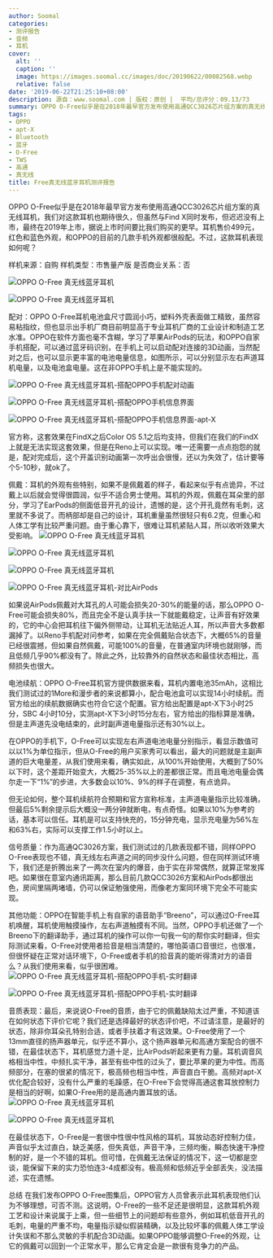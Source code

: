 ```yaml
---
author: Soomal
categories:
- 测评报告
- 音频
- 耳机
cover:
  alt: ''
  caption: ''
  image: https://images.soomal.cc/images/doc/20190622/00082568.webp
  relative: false
date: '2019-06-22T21:25:10+08:00'
description: 源自：www.soomal.com | 版权：原创 |  平均/总评分：09.13/73
summary: OPPO O-Free似乎是在2018年最早官方发布使用高通QCC3026芯片组方案的真无线耳机，我们对这款耳机也期待很久。耳机售价499元，红色和蓝色外观，和OPPO的目前的几款手机外观都很般配。
tags:
- OPPO
- apt-X
- Bluetooth
- 蓝牙
- O-Free
- TWS
- 高通
- 真无线
title: Free真无线蓝牙耳机测评报告
---
```


OPPO O-Free似乎是在2018年最早官方发布使用高通QCC3026芯片组方案的真无线耳机，我们对这款耳机也期待很久，但虽然与Find X同时发布，但迟迟没有上市，最终在2019年上市，据说上市时间要比我们购买的更早。耳机售价499元，红色和蓝色外观，和OPPO的目前的几款手机外观都很般配。不过，这款耳机表现如何呢？



样机来源：自购
样机类型：市售量产版
是否商业关系：否



![OPPO O-Free 真无线蓝牙耳机](https://images.soomal.cc/images/doc/20190520/00081869_01.webp)



![OPPO O-Free 真无线蓝牙耳机](https://images.soomal.cc/images/doc/20190520/00081870_01.webp)



配对：OPPO O-Free耳机电池盒尺寸圆润小巧，塑料外壳表面做工精致，虽然容易粘指纹，但也显示出手机厂商目前明显高于专业耳机厂商的工业设计和制造工艺水准。OPPO在软件方面也毫不含糊，学习了苹果AirPods的玩法，和OPPO自家手机搭配，可以通过蓝牙码识别，在手机上可以启动配对连接的3D动画，当然配对之后，也可以显示更丰富的电池电量信息，如图所示，可以分别显示左右声道耳机电量，以及电池盒电量。这在非OPPO手机上是不能实现的。



![OPPO O-Free 真无线蓝牙耳机-搭配OPPO手机配对动画](https://images.soomal.cc/images/doc/20190622/00082563_01.webp)



![OPPO O-Free 真无线蓝牙耳机-搭配OPPO手机信息界面](https://images.soomal.cc/images/doc/20190622/00082564_01.webp)



![OPPO O-Free 真无线蓝牙耳机-搭配OPPO手机信息界面-apt-X](https://images.soomal.cc/images/doc/20190622/00082565_01.webp)



官方称，这套效果在FindX之后Color OS 5.1之后均支持，但我们在我们的FindX上就是无法实现这套效果，但是在Reno上可以实现。唯一还需要一点点抱怨的就是，配对完成后，这个开盖识别动画第一次呼出会很慢，还以为失效了，估计要等个5-10秒，就ok了。

佩戴：耳机的外观有些特别，如果不是佩戴着的样子，看起来似乎有点诡异，不过戴上以后就会觉得很圆润，似乎不适合男士使用。耳机的外观，佩戴在耳朵里的部分，学习了EarPods的侧面低音开孔的设计，遗憾的是，这个开孔竟然有毛刺，这里就不多说了。而柄部却是自己的设计，耳机重量虽然很轻只有6.2克，但重心和人体工学有比较严重问题。由于重心靠下，很难让耳机紧贴人耳，所以收听效果大受影响。
![OPPO O-Free 真无线蓝牙耳机](https://images.soomal.cc/images/doc/20190520/00081874_01.webp)




![OPPO O-Free 真无线蓝牙耳机](https://images.soomal.cc/images/doc/20190520/00081875_01.webp)




![OPPO O-Free 真无线蓝牙耳机](https://images.soomal.cc/images/doc/20190520/00081867_01.webp)




![OPPO O-Free 真无线蓝牙耳机-对比AirPods](https://images.soomal.cc/images/doc/20190520/00081882_01.webp)




如果说AirPods佩戴对大耳孔的人可能会损失20-30%的能量的话，那么OPPO O-Free可能会损失80%，而且完全不是认真手扶一下就能戴稳定，让声音有好效果的，它的中心会把耳机往下偏外侧带动，让耳机无法贴近人耳，所以声音大多数都漏掉了。以Reno手机配对问参考，如果在完全佩戴贴合状态下，大概65%的音量已经很震撼，但如果自然佩戴，可能100%的音量，在普通室内环境也就刚够，而且低频几乎90%都没有了。除此之外，比较靠外的自然状态和最佳状态相比，高频损失也很大。

电池续航：OPPO O-Free耳机官方提供数据来看，耳机内置电池35mAh，这相比我们测试过的1More和漫步者的来说都算小，配合电池盒可以实现14小时续航。而官方给出的续航数据确实也符合它这个配置。官方给出配置是apt-X下3小时25分，SBC 4小时10分，实测apt-X下3小时15分左右，官方给出的指标算是准确，但是主声道先没电结束的，此时副声道电量指示还有30%以上。

在OPPO的手机下，O-Free可以实现左右声道电池电量分别指示，看显示数值可以以1%为单位指示，但从O-Free的用户买家秀可以看出，最大的问题就是主副声道的巨大电量差，从我们使用来看，确实如此，从100%开始使用，大概到了50%以下时，这个差距开始变大，大概25-35%以上的差都很正常。而且电池电量会偶尔走一下“1%”的步进，大多数会以10%、9%的样子在调整，有点诡异。

但无论如何，整个耳机续航符合预期和官方宣称标准，主声道电量指示比较准确，但最后5%剩余提示后大概没一两分钟就断电，有点奇怪。如果以10%为参考的话，基本可以信任。耳机是可以支持快充的，15分钟充电，显示充电量为56%左和63%右，实际可以支撑工作1.5小时以上。

信号质量：作为高通QC3026方案，我们测试过的几款表现都不错，同样OPPO O-Free表现也不错，真无线左右声道之间的同步没什么问题，但在同样测试环境下，我们还是折腾出来了一两次在室内的爆音，由于实在非常偶然，就算正常发挥吧。如果很在意室内通讯距离，那么目前几款QCC3026方案和AirPods都很出色，房间里隔两堵墙，仍可以保证勉强使用，而像老方案同环境下完全不可能实现。

其他功能：OPPO在智能手机上有自家的语音助手“Breeno”，可以通过O-Free耳机唤醒，耳机使用触摸操作，左右声道触摸有不同。当然，OPPO手机还做了一个Breeno下的翻译助手，通过耳机的操作可以你一句我一句的帮你实时翻译，但实际测试来看，O-Free对使用者拾音是相当清楚的，哪怕英语口音很烂，也很准，但很怀疑在正常对话环境下，O-Free或者手机的拾音真的能听得清对方的语音么？从我们使用来看，似乎很困难。
![OPPO O-Free 真无线蓝牙耳机-搭配OPPO手机-实时翻译](https://images.soomal.cc/images/doc/20190622/00082566_01.webp)




![OPPO O-Free 真无线蓝牙耳机-搭配OPPO手机-实时翻译](https://images.soomal.cc/images/doc/20190622/00082567_01.webp)




音质表现：最后，来说说O-Free的音质，由于它的佩戴缺陷太过严重，不知道该在如何状态下评价它呢？我们还是选择最好的状态评价吧，不过请注意，是最好的状态，除非你耳朵孔特别合适，或者手扶着才有这效果。O-Free使用了一个13mm直径的扬声器单元，似乎还不算小，这个扬声器单元和高通方案配合的很不错，在最佳状态下，耳机感觉力道十足，比AirPods听起来更有力量。耳机调音风格相当中性，中频扎实干净，甚至有些中性的过头了，要比苹果的更为中性。而高频部分，在塞的很紧的情况下，极高频也相当中性，声音直白干脆。高频对apt-X优化配合较好，没有什么严重的毛躁感，在O-Free下会觉得高通这套耳放控制力是相当的好啊，如果O-Free用的是高通内置耳放的话。
![OPPO O-Free 真无线蓝牙耳机](https://images.soomal.cc/images/doc/20190520/00081879_01.webp)




![OPPO O-Free 真无线蓝牙耳机](https://images.soomal.cc/images/doc/20190520/00081878_01.webp)




在最佳状态下，O-Free是一套很中性很中性风格的耳机，耳放动态好控制力佳，声音似乎太过直白，缺乏美感，但失真低，声音干净，三频均衡，瞬态快速干净控制的好，是一个不错的耳机。但可惜，在佩戴无法保证的情况下，这一切都是空谈，能保留下来的实力恐怕连3-4成都没有。极高频和低频近乎全部丢失，没法描述，实在遗憾。

总结
在我们发布OPPO O-Free图集后，OPPO官方人员曾表示此耳机表现他们认为不够理想，可否不测。这说明，O-Free的一些不足还是很明显，这款耳机外观工艺和设计来说属于上乘，但一些细节上的问题却有些意外，例如耳机低音开孔的毛刺，电量的严重不均，电量指示疑似假装精确，以及比较坏事的佩戴人体工学设计失误和不那么灵敏的手机配合3D动画。如果OPPO能够调整O-Free的外观，让它的佩戴可以回到一个正常水平，那么它肯定会是一款很有竞争力的产品。